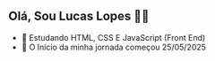 ## Olá, Sou Lucas Lopes 🙋‍♂️

- 🌱 Estudando HTML, CSS E JavaScript (Front End)
- 🎈 O Início da minha jornada começou 25/05/2025

